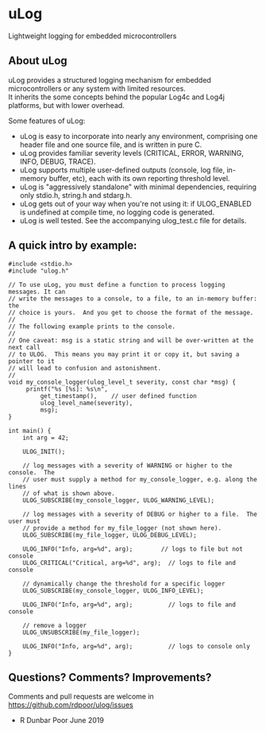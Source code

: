 # uLog
Lightweight logging for embedded microcontrollers

## About uLog

uLog provides a structured logging mechanism for embedded microcontrollers or any system with limited resources.  
It inherits the some concepts behind the popular Log4c and Log4j platforms, but with lower overhead.

Some features of uLog:
* uLog is easy to incorporate into nearly any environment, comprising one header file and one source file, and is written in pure C.
* uLog provides familiar severity levels (CRITICAL, ERROR, WARNING, INFO, DEBUG, TRACE).
* uLog supports multiple user-defined outputs (console, log file, in-memory buffer, etc), each with its own reporting threshold level.
* uLog is "aggressively standalone" with minimal dependencies, requiring only stdio.h, string.h and stdarg.h.  
* uLog gets out of your way when you're not using it: if ULOG_ENABLED is undefined at compile time, no logging code is generated.
* uLog is well tested.  See the accompanying ulog_test.c file for details.

## A quick intro by example:

```
#include <stdio.h>
#include "ulog.h"

// To use uLog, you must define a function to process logging messages. It can
// write the messages to a console, to a file, to an in-memory buffer: the
// choice is yours.  And you get to choose the format of the message.  
//
// The following example prints to the console.  
//
// One caveat: msg is a static string and will be over-written at the next call
// to ULOG.  This means you may print it or copy it, but saving a pointer to it
// will lead to confusion and astonishment.
//
void my_console_logger(ulog_level_t severity, const char *msg) {
     printf("%s [%s]: %s\n",
         get_timestamp(),    // user defined function
         ulog_level_name(severity),
         msg);
}

int main() {
    int arg = 42;

    ULOG_INIT();

    // log messages with a severity of WARNING or higher to the console.  The
    // user must supply a method for my_console_logger, e.g. along the lines
    // of what is shown above.
    ULOG_SUBSCRIBE(my_console_logger, ULOG_WARNING_LEVEL);

    // log messages with a severity of DEBUG or higher to a file.  The user must
    // provide a method for my_file_logger (not shown here).
    ULOG_SUBSCRIBE(my_file_logger, ULOG_DEBUG_LEVEL);

    ULOG_INFO("Info, arg=%d", arg);        // logs to file but not console
    ULOG_CRITICAL("Critical, arg=%d", arg);  // logs to file and console

    // dynamically change the threshold for a specific logger
    ULOG_SUBSCRIBE(my_console_logger, ULOG_INFO_LEVEL);

    ULOG_INFO("Info, arg=%d", arg);          // logs to file and console

    // remove a logger
    ULOG_UNSUBSCRIBE(my_file_logger);

    ULOG_INFO("Info, arg=%d", arg);          // logs to console only
}
```

## Questions?  Comments?  Improvements?

Comments and pull requests are welcome in https://github.com/rdpoor/ulog/issues

- R Dunbar Poor
  June 2019
